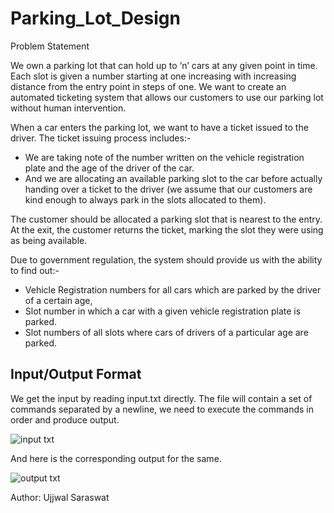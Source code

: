 # Parking_Lot_Design

Problem Statement

We own a parking lot that can hold up to ‘n’ cars at any given point in time. Each slot is given a number starting at one increasing with increasing distance from the entry point in steps of one. We want to create an automated ticketing system that allows our customers to use our parking lot without human intervention.

When a car enters the parking lot, we want to have a ticket issued to the driver. The ticket issuing process includes:- 
* We are taking note of the number written on the vehicle registration plate and the age of the driver of the car.
* And we are allocating an available parking slot to the car before actually handing over a ticket to the driver (we assume that our customers are kind enough to always park in the slots allocated to them).

The customer should be allocated a parking slot that is nearest to the entry. At the exit, the customer returns the ticket, marking the slot they were using as being available.

Due to government regulation, the system should provide us with the ability to find out:-

* Vehicle Registration numbers for all cars which are parked by the driver of a certain age,
* Slot number in which a car with a given vehicle registration plate is parked. 
* Slot numbers of all slots where cars of drivers of a particular age are parked.

## Input/Output Format

We get the input by reading input.txt directly.
The file will contain a set of commands separated by a newline, we need to execute the commands in order and produce output.

![input txt](https://user-images.githubusercontent.com/40977127/123519995-1c377100-d6cc-11eb-8946-0cc51bf0cf01.png)


And here is the corresponding output for the same.

![output txt](https://user-images.githubusercontent.com/40977127/123519996-1d689e00-d6cc-11eb-96ba-61d0f7193b88.png)


Author: Ujjwal Saraswat
